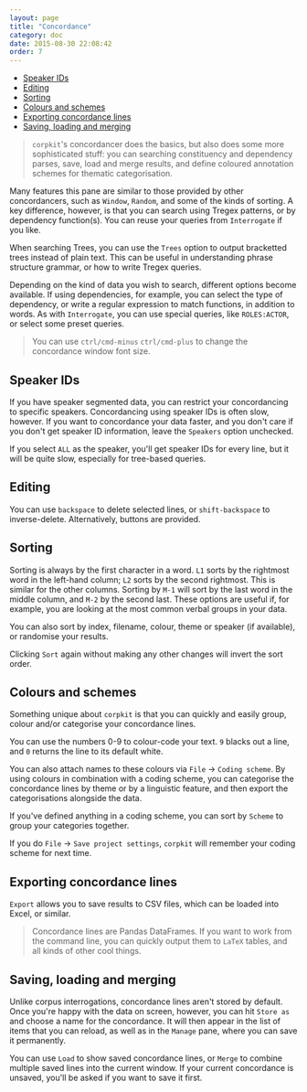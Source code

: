 ```yaml
---
layout: page
title: "Concordance"
category: doc
date: 2015-08-30 22:08:42
order: 7
---
```


<!-- MarkdownTOC -->

- [Speaker IDs](#speaker-ids)
- [Editing](#editing)
- [Sorting](#sorting)
- [Colours and schemes](#colours-and-schemes)
- [Exporting concordance lines](#exporting-concordance-lines)
- [Saving, loading and merging](#saving-loading-and-merging)

<!-- /MarkdownTOC -->


>`corpkit`'s concordancer does the basics, but also does some more sophisticated stuff: you can searching constituency and dependency parses, save, load and merge results, and define coloured annotation schemes for thematic categorisation.

Many features this pane are similar to those provided by other concordancers, such as `Window`, `Random`, and some of the kinds of sorting. A key difference, however, is that you can search using Tregex patterns, or by dependency function(s). You can reuse your queries from `Interrogate` if you like.

When searching Trees, you can use the `Trees` option to output bracketted trees instead of plain text. This can be useful in understanding phrase structure grammar, or how to write Tregex queries.

Depending on the kind of data you wish to search, different options become available. If using dependencies, for example, you can select the type of dependency, or write a regular expression to match functions, in addition to words. As with `Interrogate`, you can use special queries, like `ROLES:ACTOR`, or select some preset queries.

> You can use `ctrl/cmd-minus` `ctrl/cmd-plus` to change the concordance window font size.

## Speaker IDs

If you have speaker segmented data, you can restrict your concordancing to specific speakers. Concordancing using speaker IDs is often slow, however. If you want to concordance your data faster, and you don't care if you don't get speaker ID information, leave the `Speakers` option unchecked.

If you select `ALL` as the speaker, you'll get speaker IDs for every line, but it will be quite slow, especially for tree-based queries.

## Editing

You can use `backspace` to delete selected lines, or `shift-backspace` to inverse-delete. Alternatively, buttons are provided.

## Sorting

Sorting is always by the first character in a word. `L1` sorts by the rightmost word in the left-hand column; `L2` sorts by the second rightmost. This is similar for the other columns. Sorting by `M-1` will sort by the last word in the middle column, and `M-2` by the second last. These options are useful if, for example, you are looking at the most common verbal groups in your data.

You can also sort by index, filename, colour, theme or speaker (if available), or randomise your results.

Clicking `Sort` again without making any other changes will invert the sort order.

## Colours and schemes

Something unique about `corpkit` is that you can quickly and easily group, colour and/or categorise your concordance lines.

You can use the numbers 0-9 to colour-code your text. `9` blacks out a line, and `0` returns the line to its default white.

You can also attach names to these colours via `File` &rarr; `Coding scheme`. By using colours in combination with a coding scheme, you can categorise the concordance lines by theme or by a linguistic feature, and then export the categorisations alongside the data.

If you've defined anything in a coding scheme, you can sort by `Scheme` to group your categories together. 

If you do `File` &rarr; `Save project settings`, `corpkit` will remember your coding scheme for next time.

## Exporting concordance lines

`Export` allows you to save results to CSV files, which can be loaded into Excel, or similar.

> Concordance lines are Pandas DataFrames. If you want to work from the command line, you can quickly output them to `LaTeX` tables, and all kinds of other cool things.

## Saving, loading and merging

Unlike corpus interrogations, concordance lines aren't stored by default. Once you're happy with the data on screen, however, you can hit `Store as` and choose a name for the concordance. It will then appear in the list of items that you can reload, as well as in the `Manage` pane, where you can save it permanently.

You can use `Load` to show saved concordance lines, or `Merge` to combine multiple saved lines into the current window. If your current concordance is unsaved, you'll be asked if you want to save it first.

